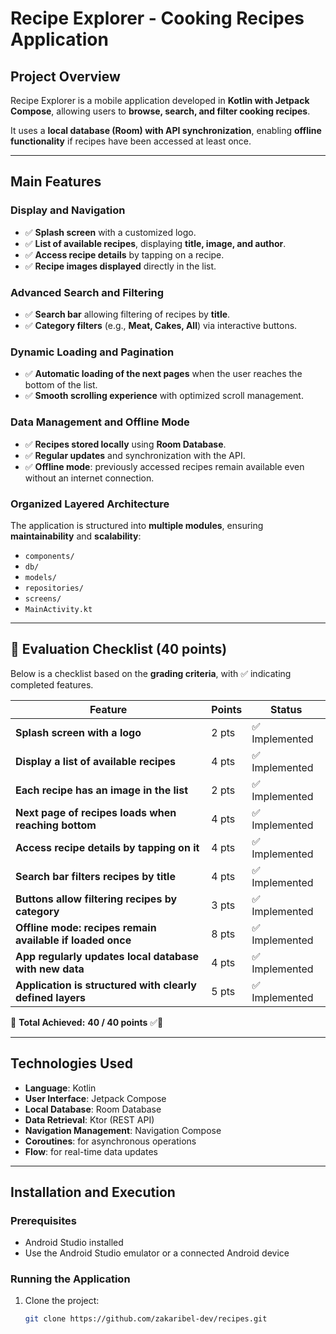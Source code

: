 #  Recipe Explorer - Cooking Recipes Application

## Project Overview
Recipe Explorer is a mobile application developed in **Kotlin with Jetpack Compose**, allowing users to **browse, search, and filter cooking recipes**.

It uses a **local database (Room) with API synchronization**, enabling **offline functionality** if recipes have been accessed at least once.

---

##  Main Features

### Display and Navigation
- ✅ **Splash screen** with a customized logo.
- ✅ **List of available recipes**, displaying **title, image, and author**.
- ✅ **Access recipe details** by tapping on a recipe.
- ✅ **Recipe images displayed** directly in the list.

### Advanced Search and Filtering
- ✅ **Search bar** allowing filtering of recipes by **title**.
- ✅ **Category filters** (e.g., **Meat, Cakes, All**) via interactive buttons.

### Dynamic Loading and Pagination
- ✅ **Automatic loading of the next pages** when the user reaches the bottom of the list.
- ✅ **Smooth scrolling experience** with optimized scroll management.

### Data Management and Offline Mode
- ✅ **Recipes stored locally** using **Room Database**.
- ✅ **Regular updates** and synchronization with the API.
- ✅ **Offline mode**: previously accessed recipes remain available even without an internet connection.

### Organized Layered Architecture
The application is structured into **multiple modules**, ensuring **maintainability** and **scalability**:

- `components/`
- `db/`
- `models/`
- `repositories/`
- `screens/`
- `MainActivity.kt`

---

## 📌 Evaluation Checklist (40 points)
Below is a checklist based on the **grading criteria**, with ✅ indicating completed features.

| Feature | Points | Status |
|---------|--------|--------|
| **Splash screen with a logo** | 2 pts | ✅ Implemented |
| **Display a list of available recipes** | 4 pts | ✅ Implemented |
| **Each recipe has an image in the list** | 2 pts | ✅ Implemented |
| **Next page of recipes loads when reaching bottom** | 4 pts | ✅ Implemented |
| **Access recipe details by tapping on it** | 4 pts | ✅ Implemented |
| **Search bar filters recipes by title** | 4 pts | ✅ Implemented |
| **Buttons allow filtering recipes by category** | 3 pts | ✅ Implemented |
| **Offline mode: recipes remain available if loaded once** | 8 pts | ✅ Implemented |
| **App regularly updates local database with new data** | 4 pts | ✅ Implemented |
| **Application is structured with clearly defined layers** | 5 pts | ✅ Implemented |

🎯 **Total Achieved:** **40 / 40 points** ✅🎉

---

##  Technologies Used
- **Language**: Kotlin
- **User Interface**: Jetpack Compose
- **Local Database**: Room Database
- **Data Retrieval**: Ktor (REST API)
- **Navigation Management**: Navigation Compose
- **Coroutines**: for asynchronous operations
- **Flow**: for real-time data updates

---

##  Installation and Execution

###  Prerequisites
- Android Studio installed
- Use the Android Studio emulator or a connected Android device

###  Running the Application
1. Clone the project:
   ```bash
   git clone https://github.com/zakaribel-dev/recipes.git
